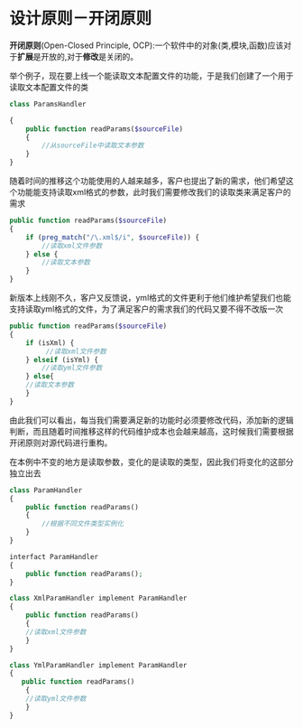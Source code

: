 # 设计原则－开闭原则

**开闭原则**(Open-Closed Principle, OCP):一个软件中的对象(类,模块,函数)应该对于**扩展**是开放的,对于**修改**是关闭的。

举个例子，现在要上线一个能读取文本配置文件的功能，于是我们创建了一个用于读取文本配置文件的类

``` php
class ParamsHandler

{
    public function readParams($sourceFile)
    {
        //从sourceFile中读取文本参数
    }
}
```
随着时间的推移这个功能使用的人越来越多，客户也提出了新的需求，他们希望这个功能能支持读取xml格式的参数，此时我们需要修改我们的读取类来满足客户的需求

```php
public function readParams($sourceFile)
{
    if (preg_match("/\.xml$/i", $sourceFile)) {
        //读取xml文件参数
    } else {
        //读取文本参数
    }
}
```
新版本上线刚不久，客户又反馈说，yml格式的文件更利于他们维护希望我们也能支持读取yml格式的文件，为了满足客户的需求我们的代码又要不得不改版一次

```php
public function readParams($sourceFile)
{
    if (isXml) {
         //读取xml文件参数
    } elseif (isYml) {
        //读取yml文件参数
    } else{
    //读取文本参数
    }
}
```
由此我们可以看出，每当我们需要满足新的功能时必须要修改代码，添加新的逻辑判断，而且随着时间推移这样的代码维护成本也会越来越高，这时候我们需要根据开闭原则对源代码进行重构。

在本例中不变的地方是读取参数，变化的是读取的类型，因此我们将变化的这部分独立出去

                                                          
```php
class ParamHandler
{
    public function readParams()
    {
        //根据不同文件类型实例化
    }
}

interfact ParamHandler
{
    public function readParams();
}

class XmlParamHandler implement ParamHandler
{
    public function readParams()
    {
    //读取xml文件参数
    }
}

class YmlParamHandler implement ParamHandler
{
   public function readParams()
    {
    //读取yml文件参数
    }
}



```





